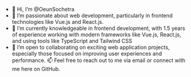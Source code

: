 - 👋 Hi, I’m @OeunSochetra
- 👀 I’m passionate about web development, particularly in frontend technologies like Vue.js and React.js.
- 🌱 I’m currently knowledgeable in frontend development, with 1.5 years of experience working with modern frameworks like Vue.js, React.js, and using tools like TypeScript and Tailwind CSS
- 💞️ I’m open to collaborating on exciting web application projects, especially those focused on improving user experiences and performance.
📫 Feel free to reach out to me via email or connect with me here on GitHub.

<!---
OeunSochetra/OeunSochetra is a ✨ special ✨ repository because its `README.md` (this file) appears on your GitHub profile.
You can click the Preview link to take a look at your changes.
--->
